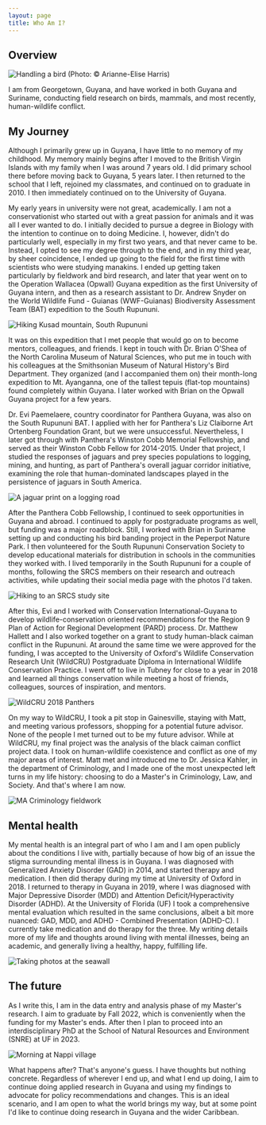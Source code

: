 ```yaml
---
layout: page
title: Who Am I?
---
```


## Overview

<img src="assets/images/whoami/bird_ah.jpg" alt = "Handling a bird (Photo: © Arianne-Elise Harris)"/>

I am from Georgetown, Guyana, and have worked in both Guyana and Suriname, conducting field research on birds, mammals, and most recently, human-wildlife conflict.

## My Journey

Although I primarily grew up in Guyana, I have little to no memory of my childhood. My memory mainly begins after I moved to the British Virgin Islands with my family when I was around 7 years old. I did primary school there before moving back to Guyana, 5 years later. I then returned to the school that I left, rejoined my classmates, and continued on to graduate in 2010. I then immediately continued on to the University of Guyana.

My early years in university were not great, academically. I am not a conservationist who started out with a great passion for animals and it was all I ever wanted to do. I initially decided to pursue a degree in Biology with the intention to continue on to doing Medicine. I, however, didn't do particularly well, especially in my first two years, and that never came to be. Instead, I opted to see my degree through to the end, and in my third year, by sheer coincidence, I ended up going to the field for the first time with scientists who were studying manakins. I ended up getting taken particularly by fieldwork and bird research, and later that year went on to the Operation Wallacea (Opwall) Guyana expedition as the first University of Guyana intern, and then as a research assistant to Dr. Andrew Snyder on the World Wildlife Fund - Guianas (WWF-Guianas) Biodiversity Assessment Team (BAT) expedition to the South Rupununi. 

<img src="assets/images/whoami/wwfbat1.jpg" alt = "Hiking Kusad mountain, South Rupununi"/>

It was on this expedition that I met people that would go on to become mentors, colleagues, and friends. I kept in touch with Dr. Brian O'Shea of the North Carolina Museum of Natural Sciences, who put me in touch with his colleagues at the Smithsonian Museum of Natural History's Bird Department. They organized (and I accompanied them on) their month-long expedition to Mt. Ayanganna, one of the tallest tepuis (flat-top mountains) found completely within Guyana. I later worked with Brian on the Opwall Guyana project for a few years.  

Dr. Evi Paemelaere, country coordinator for Panthera Guyana, was also on the South Rupununi BAT. I applied with her for Panthera's Liz Claiborne Art Ortenberg Foundation Grant, but we were unsuccessful. Nevertheless, I later got through with Panthera's Winston Cobb Memorial Fellowship, and served as their Winston Cobb Fellow for 2014-2015. Under that project, I studied the responses of jaguars and prey species populations to logging, mining, and hunting, as part of Panthera's overall jaguar corridor initiative, examining the role that human-dominated landscapes played in the persistence of jaguars in South America.

<img src="assets/images/whoami/cobb.jpg" alt = "A jaguar print on a logging road"/>

After the Panthera Cobb Fellowship, I continued to seek opportunities in Guyana and abroad. I continued to apply for postgraduate programs as well, but funding was a major roadblock. Still, I worked with Brian in Suriname setting up and conducting his bird banding project in the Peperpot Nature Park. I then volunteered for the South Rupununi Conservation Society to develop educational materials for distribution in schools in the communities they worked with. I lived temporarily in the South Rupununi for a couple of months, following the SRCS members on their research and outreach activities, while updating their social media page with the photos I'd taken.

<img src="assets/images/whoami/srcs.jpg" alt = "Hiking to an SRCS study site"/>

After this, Evi and I worked with Conservation International-Guyana to develop wildlife-conservation oriented recommendations for the Region 9 Plan of Action for Regional Development (PARD) process. Dr. Matthew Hallett and I also worked together on a grant to study human-black caiman conflict in the Rupununi. At around the same time we were approved for the funding, I was accepted to the University of Oxford's Wildlife Conservation Research Unit (WildCRU) Postgraduate Diploma in International Wildlife Conservation Practice. I went off to live in Tubney for close to a year in 2018 and learned all things conservation while meeting a host of friends, colleagues, sources of inspiration, and mentors. 

<img src="assets/images/whoami/wildcru.jpg" alt = "WildCRU 2018 Panthers"/>

On my way to WildCRU, I took a pit stop in Gainesville, staying with Matt, and meeting various professors, shopping for a potential future advisor. None of the people I met turned out to be my future advisor. While at WildCRU, my final project was the analysis of the black caiman conflict project data. I took on human-wildlife coexistence and conflict as one of my major areas of interest. Matt met and introduced me to Dr. Jessica Kahler, in the department of Criminology, and I made one of the most unexpected left turns in my life history: choosing to do a Master's in Criminology, Law, and Society. And that's where I am now.

<img src="assets/images/whoami/ma_crim.jpg" alt = "MA Criminology fieldwork"/>

## Mental health

My mental health is an integral part of who I am and I am open publicly about the conditions I live with, partially because of how big of an issue the stigma surrounding mental illness is in Guyana. I was diagnosed with Generalized Anxiety Disorder (GAD) in 2014, and started therapy and medication. I then did therapy during my time at University of Oxford in 2018. I returned to therapy in Guyana in 2019, where I was diagnosed with Major Depressive Disorder (MDD) and Attention Deficit/Hyperactivity Disorder (ADHD). At the University of Florida (UF) I took a comprehensive mental evaluation which resulted in the same conclusions, albeit a bit more nuanced: GAD, MDD, and ADHD - Combined Presentation (ADHD-C). I currently take medication and do therapy for the three. My writing details more of my life and thoughts around living with mental illnesses, being an academic, and generally living a healthy, happy, fulfilling life.

<img src="assets/images/whoami/seawalls.jpg" alt = "Taking photos at the seawall"/>

## The future

As I write this, I am in the data entry and analysis phase of my Master's research. I aim to graduate by Fall 2022, which is conveniently when the funding for my Master's ends. After then I plan to proceed into an interdisciplinary PhD at the School of Natural Resources and Environment (SNRE) at UF in 2023. 

<img src="assets/images/whoami/future.jpg" alt = "Morning at Nappi village"/>

What happens after? That's anyone's guess. I have thoughts but nothing concrete. Regardless of wherever I end up, and what I end up doing, I aim to continue doing applied research in Guyana and using my findings to advocate for policy recommendations and changes. This is an ideal scenario, and I am open to what the world brings my way, but at some point I'd like to continue doing research in Guyana and the wider Caribbean.